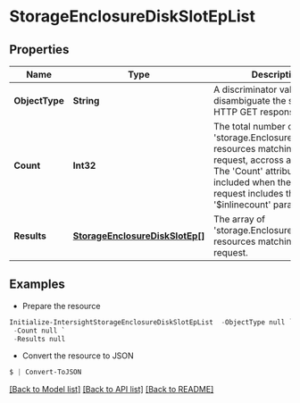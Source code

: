 # StorageEnclosureDiskSlotEpList
## Properties

Name | Type | Description | Notes
------------ | ------------- | ------------- | -------------
**ObjectType** | **String** | A discriminator value to disambiguate the schema of a HTTP GET response body. | 
**Count** | **Int32** | The total number of &#39;storage.EnclosureDiskSlotEp&#39; resources matching the request, accross all pages. The &#39;Count&#39; attribute is included when the HTTP GET request includes the &#39;$inlinecount&#39; parameter. | [optional] 
**Results** | [**StorageEnclosureDiskSlotEp[]**](StorageEnclosureDiskSlotEp.md) | The array of &#39;storage.EnclosureDiskSlotEp&#39; resources matching the request. | [optional] 

## Examples

- Prepare the resource
```powershell
Initialize-IntersightStorageEnclosureDiskSlotEpList  -ObjectType null `
 -Count null `
 -Results null
```

- Convert the resource to JSON
```powershell
$ | Convert-ToJSON
```

[[Back to Model list]](../README.md#documentation-for-models) [[Back to API list]](../README.md#documentation-for-api-endpoints) [[Back to README]](../README.md)

